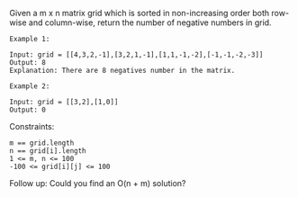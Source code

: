 Given a m x n matrix grid which is sorted in non-increasing order both row-wise and column-wise, return the number of negative numbers in grid.

 
```
Example 1:

Input: grid = [[4,3,2,-1],[3,2,1,-1],[1,1,-1,-2],[-1,-1,-2,-3]]
Output: 8
Explanation: There are 8 negatives number in the matrix.

Example 2:

Input: grid = [[3,2],[1,0]]
Output: 0
```
 

Constraints:

    m == grid.length
    n == grid[i].length
    1 <= m, n <= 100
    -100 <= grid[i][j] <= 100

 
Follow up: Could you find an O(n + m) solution?